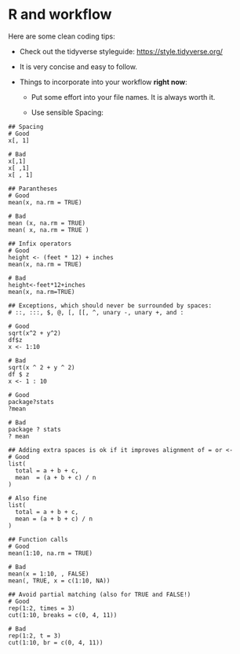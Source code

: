 # R and workflow

Here are some clean coding tips:

* Check out the tidyverse styleguide: https://style.tidyverse.org/

* It is very concise and easy to follow.

* Things to incorporate into your workflow __right now__:

  - Put some effort into your file names. It is always worth it.

  - Use sensible Spacing:

```{r}
## Spacing
# Good
x[, 1]

# Bad
x[,1]
x[ ,1]
x[ , 1]

## Parantheses
# Good
mean(x, na.rm = TRUE)

# Bad
mean (x, na.rm = TRUE)
mean( x, na.rm = TRUE )

## Infix operators
# Good
height <- (feet * 12) + inches
mean(x, na.rm = TRUE)

# Bad
height<-feet*12+inches
mean(x, na.rm=TRUE)

## Exceptions, which should never be surrounded by spaces:
# ::, :::, $, @, [, [[, ^, unary -, unary +, and :

# Good
sqrt(x^2 + y^2)
df$z
x <- 1:10

# Bad
sqrt(x ^ 2 + y ^ 2)
df $ z
x <- 1 : 10

# Good
package?stats
?mean

# Bad
package ? stats
? mean

## Adding extra spaces is ok if it improves alignment of = or <-
# Good
list(
  total = a + b + c,
  mean  = (a + b + c) / n
)

# Also fine
list(
  total = a + b + c,
  mean = (a + b + c) / n
)

## Function calls
# Good
mean(1:10, na.rm = TRUE)

# Bad
mean(x = 1:10, , FALSE)
mean(, TRUE, x = c(1:10, NA))

## Avoid partial matching (also for TRUE and FALSE!)
# Good
rep(1:2, times = 3)
cut(1:10, breaks = c(0, 4, 11))

# Bad
rep(1:2, t = 3)
cut(1:10, br = c(0, 4, 11))
```

